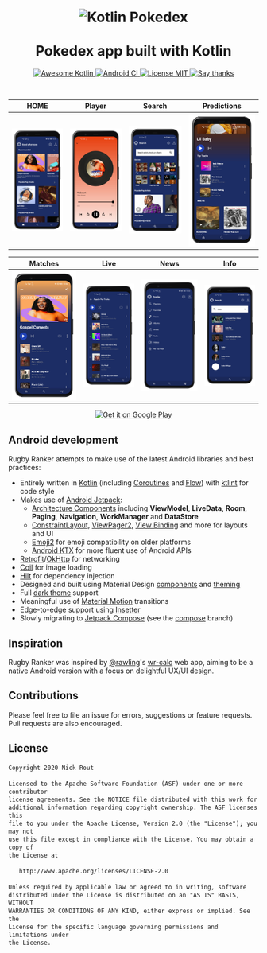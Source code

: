 <h1 align="center">
<br>
  <img src="screenshots/kotlin.png" width="300" alt="Kotlin Pokedex">
<br>
<br>
Pokedex app built with Kotlin
</h1>

<p align="center">
  <a href="https://github.com/KotlinBy/awesome-kotlin">
    <img src="https://kotlin.link/awesome-kotlin.svg" alt="Awesome Kotlin">
  </a>
  
  <a href="https://github.com/mrcsxsiq/Kotlin-Pokedex/actions">
    <img src="https://github.com/mrcsxsiq/Kotlin-Pokedex/workflows/Android%20CI/badge.svg" alt="Android CI">
  </a>
  
  <a href="https://opensource.org/licenses/MIT">
    <img src="https://img.shields.io/badge/License-MIT-red.svg" alt="License MIT">
  </a>
  
  <a href="https://github.com/mrcsxsiq/Kotlin-Pokedex/stargazers">
    <img src="https://img.shields.io/badge/Say%20Thanks-👍-1EAEDB.svg" alt="Say thanks">
  </a>
</p>

<br>

| HOME | Player | Search | Predictions |
| ------ | ----- | ------ | ----- |
| ![Rankings](screenshot/one.png) | ![Predict](screenshot/two.png) | ![Predictions](screenshot/three.png) | ![Live](screenshot/four.png) |

| Matches | Live | News | Info |
| ------ | ----- | ------ | ----- |
| ![Fixtures](screenshot/five.png) | ![Results](screenshot/six.png) | ![News](screenshot/seven.png) | ![Info](screenshot/eight.png) |

<p align="center">
  <a href="https://play.google.com/store/apps/details?id=com.ricknout.rugbyranker" target="_blank">
    <img alt='Get it on Google Play' src='https://play.google.com/intl/en_us/badges/images/generic/en_badge_web_generic.png' width="320" />
  </a>
</p>

## Android development

Rugby Ranker attempts to make use of the latest Android libraries and best practices:
* Entirely written in [Kotlin](https://kotlinlang.org/) (including [Coroutines](https://kotlinlang.org/docs/reference/coroutines-overview.html) and [Flow](https://kotlinlang.org/docs/reference/coroutines/flow.html)) with [ktlint](https://github.com/pinterest/ktlint) for code style
* Makes use of [Android Jetpack](https://developer.android.com/jetpack/):
  * [Architecture Components](https://developer.android.com/jetpack/arch/) including **ViewModel**, **LiveData**, **Room**, **Paging**, **Navigation**, **WorkManager** and **DataStore**
  * [ConstraintLayout](https://developer.android.com/reference/androidx/constraintlayout/widget/ConstraintLayout), [ViewPager2](https://developer.android.com/reference/androidx/viewpager2/widget/ViewPager2), [View Binding](https://developer.android.com/topic/libraries/view-binding) and more for layouts and UI
  * [Emoji2](https://developer.android.com/jetpack/androidx/releases/emoji2) for emoji compatibility on older platforms
  * [Android KTX](https://developer.android.com/kotlin/ktx) for more fluent use of Android APIs
* [Retrofit](https://square.github.io/retrofit/)/[OkHttp](https://square.github.io/okhttp/) for networking
* [Coil](https://coil-kt.github.io/coil/) for image loading
* [Hilt](https://dagger.dev/hilt/) for dependency injection
* Designed and built using Material Design [components](https://material.io/components/) and [theming](https://material.io/design/material-theming/overview.html#material-theming)
* Full [dark theme](https://material.io/design/color/dark-theme.html) support
* Meaningful use of [Material Motion](https://material.io/design/motion/the-motion-system.html) transitions
* Edge-to-edge support using [Insetter](https://github.com/chrisbanes/insetter)
* Slowly migrating to [Jetpack Compose](https://developer.android.com/jetpack/compose) (see the [compose](https://github.com/ricknout/rugby-ranker/tree/compose) branch)

## Inspiration

Rugby Ranker was inspired by [@rawling](https://github.com/rawling)'s [wr-calc](https://rawling.github.io/wr-calc/) web app, aiming to be a native Android version with a focus on delightful UX/UI design.

## Contributions

Please feel free to file an issue for errors, suggestions or feature requests. Pull requests are also encouraged.

## License

```
Copyright 2020 Nick Rout

Licensed to the Apache Software Foundation (ASF) under one or more contributor
license agreements. See the NOTICE file distributed with this work for
additional information regarding copyright ownership. The ASF licenses this
file to you under the Apache License, Version 2.0 (the "License"); you may not
use this file except in compliance with the License. You may obtain a copy of
the License at

   http://www.apache.org/licenses/LICENSE-2.0

Unless required by applicable law or agreed to in writing, software
distributed under the License is distributed on an "AS IS" BASIS, WITHOUT
WARRANTIES OR CONDITIONS OF ANY KIND, either express or implied. See the
License for the specific language governing permissions and limitations under
the License.
```
